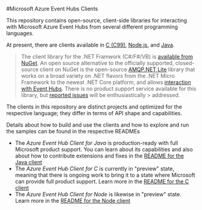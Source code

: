 ﻿#Microsoft Azure Event Hubs Clients

This repository contains open-source, client-side libraries for interacting with Microsoft Azure Event Hubs from 
several different programming languages. 

At present, there are clients available in [C (C99)](./C), [Node.js](./Node), and [Java](./Java). 

> The client library for the .NET Framwork (C#/F#/VB) is [available from NuGet](https://www.nuget.org/packages/WindowsAzure.ServiceBus/). 
> An open source alternative to the officially supported, closed-source client on NuGet is the open-source [AMQP.NET Lite](https://github.com/Azure/amqpnetlite) 
> library that works on a broad variety on .NET flavors from the .NET Micro Framework to the newest .NET Core platform, and allows 
> [interaction with Event Hubs](https://github.com/Azure/amqpnetlite/blob/master/Examples/ServiceBus/Scenarios/EventHubsExample.cs). There is no product support service available for this library, but [reported issues](https://github.com/Azure/amqpnetlite/issues) 
> will be enthusiastically > addressed.  

The clients in this repository are distinct projects and optimized for the respective language; they differ in terms of 
API shape and capabilities.   

Details about how to build and use the clients and how to explore and run the samples can be found in the respective READMEs

* The *Azure Event Hub Client for Java* is production-ready with full Microsoft product support. You can learn about its
  capabilities and also about how to contribute extensions and fixes in the  [README for the Java client](./java/readme.md)
* The *Azure Event Hub Client for C* is currently in "preview" state, meaning that there is ongoing work to bring it 
  to a state where Microsoft can provide full product support. Learn more in the [README for the C client](./c/readme.md)
* The *Azure Event Hub Client for Node* is likewise in "preview" state. Learn more in the [README for the Node client](./node/readme.md)

